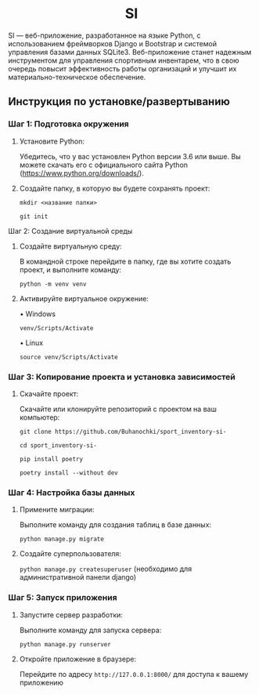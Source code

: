 <h1 align="center">SI</h1>

SI — веб-приложение, разработанное на языке Python, с использованием фреймворков Django и Bootstrap и системой управления базами данных SQLite3. Веб-приложение станет надежным инструментом для управления спортивным инвентарем, что в свою очередь повысит эффективность работы организаций и улучшит их материально-техническое обеспечение.

<h2>Инструкция по установке/развертыванию</h2>

<h3>Шаг 1: Подготовка окружения</h3>

1. Установите Python:

   Убедитесь, что у вас установлен Python версии 3.6 или выше. Вы можете скачать его с официального сайта Python (https://www.python.org/downloads/).

3. Создайте папку, в которую вы будете сохранять проект:

    ```mkdir <название папки>```
   
    ```git init```


Шаг 2: Создание виртуальной среды

1. Создайте виртуальную среду:

   В командной строке перейдите в папку, где вы хотите создать проект, и выполните    команду:
   
    ```python -m venv venv```
   
4. Активируйте виртуальное окружение:

     • Windows

   ```venv/Scripts/Activate```

     • Linux

   ```source venv/Scripts/Activate```
     


<h3>Шаг 3: Копирование проекта и установка зависимостей</h3>

1. Скачайте проект:

   Скачайте или клонируйте репозиторий с проектом на ваш компьютер:
   
    ```git clone https://github.com/Buhanochki/sport_inventory-si-```
   
    ```cd sport_inventory-si-```
   
    ```pip install poetry```
   
    ```poetry install --without dev```



<h3>Шаг 4: Настройка базы данных</h3>

1. Примените миграции:

   Выполните команду для создания таблиц в базе данных:
   
   ```python manage.py migrate```

3. Создайте суперпользователя:

   ```python manage.py createsuperuser``` (необходимо для административной панели django)


<h3>Шаг 5: Запуск приложения</h3>

1. Запустите сервер разработки:

   Выполните команду для запуска сервера:

   ```python manage.py runserver```
   

3. Откройте приложение в браузере:

   Перейдите по адресу ```http://127.0.0.1:8000/``` для доступа к вашему приложению
